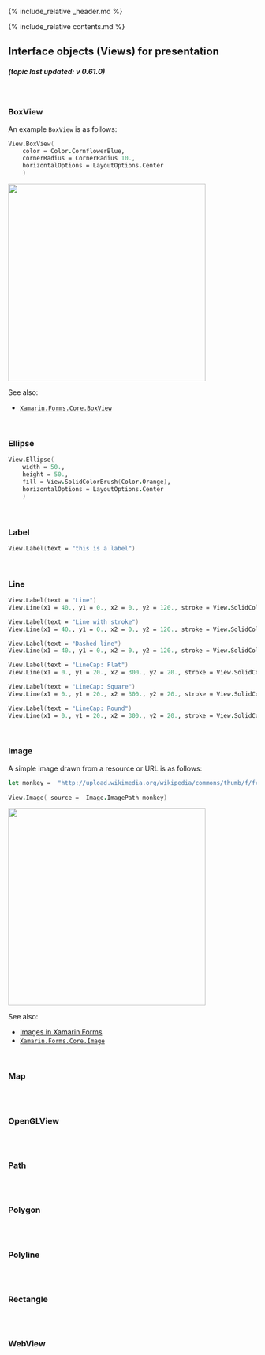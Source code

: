 {% include_relative _header.md %}

{% include_relative contents.md %}

Interface objects (Views) for presentation
------
##### (topic last updated: v 0.61.0)
<br /> 

### BoxView
An example `BoxView` is as follows:
```fsharp 
View.BoxView(
    color = Color.CornflowerBlue, 
    cornerRadius = CornerRadius 10., 
    horizontalOptions = LayoutOptions.Center
    )
```
<img src="https://user-images.githubusercontent.com/6429007/60753625-c1377b80-9fd5-11e9-91cc-eaef04a372cf.png" width="400">

See also:

* [`Xamarin.Forms.Core.BoxView`](https://docs.microsoft.com/en-us/dotnet/api/Xamarin.Forms.BoxView)

<br /> 

### Ellipse
```fsharp 
View.Ellipse(
    width = 50.,
    height = 50.,
    fill = View.SolidColorBrush(Color.Orange),
    horizontalOptions = LayoutOptions.Center 
    )
```

<br /> 

### Label
```fsharp 
View.Label(text = "this is a label")
```

<br /> 

### Line
```fsharp 
View.Label(text = "Line")
View.Line(x1 = 40., y1 = 0., x2 = 0., y2 = 120., stroke = View.SolidColorBrush(Color.Red))

View.Label(text = "Line with stroke")
View.Line(x1 = 40., y1 = 0., x2 = 0., y2 = 120., stroke = View.SolidColorBrush(Color.DarkBlue), strokeThickness = 4.)

View.Label(text = "Dashed line")
View.Line(x1 = 40., y1 = 0., x2 = 0., y2 = 120., stroke = View.SolidColorBrush(Color.DarkBlue), strokeDashArray = [ 1.; 1. ], strokeDashOffset = 6.)

View.Label(text = "LineCap: Flat")
View.Line(x1 = 0., y1 = 20., x2 = 300., y2 = 20., stroke = View.SolidColorBrush(Color.Red), strokeThickness = 12., strokeLineCap = Shapes.PenLineCap.Flat)

View.Label(text = "LineCap: Square")
View.Line(x1 = 0., y1 = 20., x2 = 300., y2 = 20., stroke = View.SolidColorBrush(Color.Red), strokeThickness = 12., strokeLineCap = Shapes.PenLineCap.Square)

View.Label(text = "LineCap: Round")
View.Line(x1 = 0., y1 = 20., x2 = 300., y2 = 20., stroke = View.SolidColorBrush(Color.Red), strokeThickness = 12., strokeLineCap = Shapes.PenLineCap.Round)
```

<br /> 

### Image
A simple image drawn from a resource or URL is as follows:

```fsharp
let monkey =  "http://upload.wikimedia.org/wikipedia/commons/thumb/f/fc/Papio_anubis_%28Serengeti%2C_2009%29.jpg/200px-Papio_anubis_%28Serengeti%2C_2009%29.jpg"
                    
View.Image( source =  Image.ImagePath monkey)
```

<img src="https://user-images.githubusercontent.com/52166903/60180198-5d63c480-9817-11e9-9458-379a848ccca4.png" width="400">

See also:

* [Images in Xamarin Forms](https://docs.microsoft.com/en-us/xamarin/xamarin-forms/user-interface/images?tabs=vswin)
* [`Xamarin.Forms.Core.Image`](https://docs.microsoft.com/en-us/dotnet/api/Xamarin.Forms.Image)

<br /> 

### Map
```fsharp 

```

<br /> 

### OpenGLView
```fsharp 

```
<br /> 

### Path
```fsharp 

```

<br /> 

### Polygon
```fsharp 

```

<br /> 

### Polyline
```fsharp 

```

<br /> 

### Rectangle
```fsharp 

```

<br /> 

### WebView
```fsharp 

```

